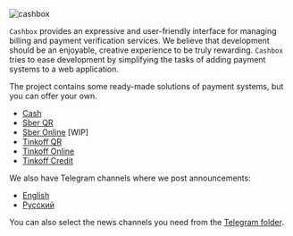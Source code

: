 ![cashbox](https://preview.dragon-code.pro/cashbox/payments.svg?brand=laravel&preposition=with)

`Cashbox` provides an expressive and user-friendly interface for managing billing and payment verification services.
We believe that development should be an enjoyable, creative experience to be truly rewarding.
`Cashbox` tries to ease development by simplifying the tasks of adding payment systems to a web application.

The project contains some ready-made solutions of payment systems, but you can offer your own.

- [Cash](https://github.com/cashbox-laravel/cash)
- [Sber QR](https://github.com/cashbox-laravel/sber-qr)
- [Sber Online](https://github.com/cashbox-laravel/sber-online) [WIP]
- [Tinkoff QR](https://github.com/cashbox-laravel/tinkoff-qr)
- [Tinkoff Online](https://github.com/cashbox-laravel/tinkoff-online)
- [Tinkoff Credit](https://github.com/cashbox-laravel/tinkoff-credit)

We also have Telegram channels where we post announcements:

- [English](https://t.me/dragon_code_news_en)
- [Русский](https://t.me/dragon_code_news)

You can also select the news channels you need from the [Telegram folder](https://t.me/addlist/FKmP70KKc7g2ZWMy).
